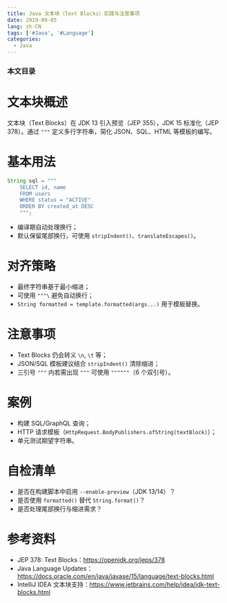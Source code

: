 ```yaml
---
title: Java 文本块（Text Blocks）实践与注意事项
date: 2019-09-05
lang: zh-CN
tags: ['#Java', '#Language']
categories:
  - Java
---
```


### 本文目录
<!-- toc -->

# 文本块概述
文本块（Text Blocks）在 JDK 13 引入预览（JEP 355），JDK 15 标准化（JEP 378）。通过 `"""` 定义多行字符串，简化 JSON、SQL、HTML 等模板的编写。

# 基本用法
```java
String sql = """
    SELECT id, name
    FROM users
    WHERE status = "ACTIVE"
    ORDER BY created_at DESC
    """;
```
- 编译期自动处理换行；
- 默认保留尾部换行，可使用 `stripIndent()`、`translateEscapes()`。

# 对齐策略
- 最终字符串基于最小缩进；
- 可使用 `"""\` 避免自动换行；
- `String formatted = template.formatted(args...)` 用于模板替换。

# 注意事项
- Text Blocks 仍会转义 `\n`, `\t` 等；
- JSON/SQL 模板建议结合 `stripIndent()` 清除缩进；
- 三引号 `"""` 内若需出现 `"""` 可使用 `""""""`（6 个双引号）。

# 案例
- 构建 SQL/GraphQL 查询；
- HTTP 请求模板（`HttpRequest.BodyPublishers.ofString(textBlock)`）；
- 单元测试期望字符串。

# 自检清单
- 是否在构建脚本中启用 `--enable-preview`（JDK 13/14）？
- 是否使用 `formatted()` 替代 `String.format()`？
- 是否处理尾部换行与缩进需求？

# 参考资料
- JEP 378: Text Blocks：https://openjdk.org/jeps/378
- Java Language Updates：https://docs.oracle.com/en/java/javase/15/language/text-blocks.html
- IntelliJ IDEA 文本块支持：https://www.jetbrains.com/help/idea/jdk-text-blocks.html
